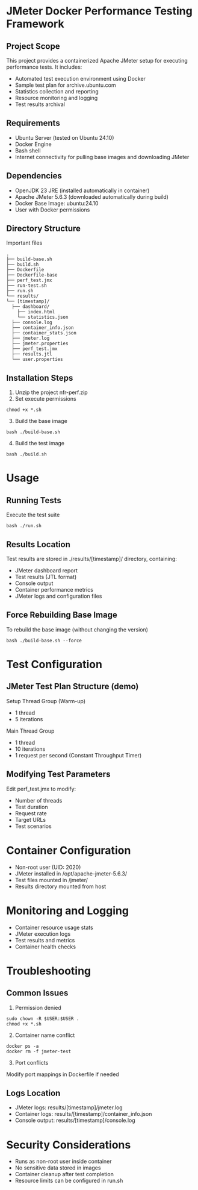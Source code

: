 # JMeter Docker Performance Testing Framework

## Project Scope
This project provides a containerized Apache JMeter setup for executing performance tests. It includes:
- Automated test execution environment using Docker
- Sample test plan for archive.ubuntu.com
- Statistics collection and reporting
- Resource monitoring and logging
- Test results archival

## Requirements
- Ubuntu Server (tested on Ubuntu 24.10)
- Docker Engine
- Bash shell
- Internet connectivity for pulling base images and downloading JMeter

## Dependencies
- OpenJDK 23 JRE (installed automatically in container)
- Apache JMeter 5.6.3 (downloaded automatically during build)
- Docker Base Image: ubuntu:24.10
- User with Docker permissions

## Directory Structure

Important files
```
.
├── build-base.sh
├── build.sh
├── Dockerfile
├── Dockerfile-base
├── perf_test.jmx
├── run-test.sh
├── run.sh
└── results/
└── [timestamp]/
  ├── dashboard/
    ├── index.html
    └── statistics.json
  ├── console.log
  ├── container_info.json
  ├── container_stats.json
  ├── jmeter.log
  ├── jmeter.properties
  ├── perf_test.jmx
  ├── results.jtl
  └── user.properties
```

## Installation Steps

1. Unzip the project nfr-perf.zip
2. Set execute permissions
```
chmod +x *.sh
```
3. Build the base image
```
bash ./build-base.sh
```
4. Build the test image
```
bash ./build.sh
```

# Usage

## Running Tests

Execute the test suite
```
bash ./run.sh
```

## Results Location

Test results are stored in ./results/[timestamp]/ directory, containing:
- JMeter dashboard report
- Test results (JTL format)
- Console output
- Container performance metrics
- JMeter logs and configuration files

## Force Rebuilding Base Image

To rebuild the base image (without changing the version)
```
bash ./build-base.sh --force
```

# Test Configuration

## JMeter Test Plan Structure (demo)

Setup Thread Group (Warm-up)
- 1 thread
- 5 iterations

Main Thread Group
- 1 thread
- 10 iterations
- 1 request per second (Constant Throughput Timer)


## Modifying Test Parameters

Edit perf_test.jmx to modify:
- Number of threads
- Test duration
- Request rate
- Target URLs
- Test scenarios

# Container Configuration

- Non-root user (UID: 2020)
- JMeter installed in /opt/apache-jmeter-5.6.3/
- Test files mounted in /jmeter/
- Results directory mounted from host

# Monitoring and Logging

- Container resource usage stats
- JMeter execution logs
- Test results and metrics
- Container health checks

# Troubleshooting

## Common Issues

1. Permission denied
```
sudo chown -R $USER:$USER .
chmod +x *.sh
```

2. Container name conflict
```
docker ps -a
docker rm -f jmeter-test
```

3. Port conflicts

Modify port mappings in Dockerfile if needed

## Logs Location

- JMeter logs: results/[timestamp]/jmeter.log
- Container logs: results/[timestamp]/container_info.json
- Console output: results/[timestamp]/console.log

# Security Considerations

- Runs as non-root user inside container
- No sensitive data stored in images
- Container cleanup after test completion
- Resource limits can be configured in run.sh
